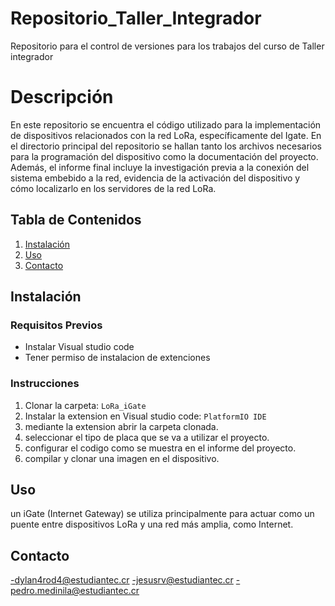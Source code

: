 # Repositorio_Taller_Integrador
Repositorio para el control de versiones para los trabajos del curso de Taller integrador
 
# Descripción
En este repositorio se encuentra el código utilizado para la implementación de dispositivos relacionados con la red LoRa, específicamente del Igate. En el directorio principal del repositorio se hallan tanto los archivos necesarios para la programación del dispositivo como la documentación del proyecto. Además, el informe final incluye la investigación previa a la conexión del sistema embebido a la red, evidencia de la activación del dispositivo y cómo localizarlo en los servidores de la red LoRa.

## Tabla de Contenidos

1. [Instalación](#instalación)
2. [Uso](#uso)
3. [Contacto](#contacto)

## Instalación

### Requisitos Previos

- Instalar Visual studio code 
- Tener permiso de instalacion de extenciones

### Instrucciones

1. Clonar la carpeta: `LoRa_iGate`
2. Instalar la extension en Visual studio code: `PlatformIO IDE`
3. mediante la extension abrir la carpeta clonada.
4. seleccionar el tipo de placa que se va a utilizar el proyecto.
5. configurar el codigo como se muestra en el informe del proyecto.
6. compilar y clonar una imagen en el dispositivo. 

## Uso
un iGate (Internet Gateway) se utiliza principalmente para actuar como un puente entre dispositivos LoRa y una red más amplia, como Internet.

## Contacto
-dylan4rod4@estudiantec.cr
-jesusrv@estudiantec.cr
-pedro.medinila@estudiantec.cr
